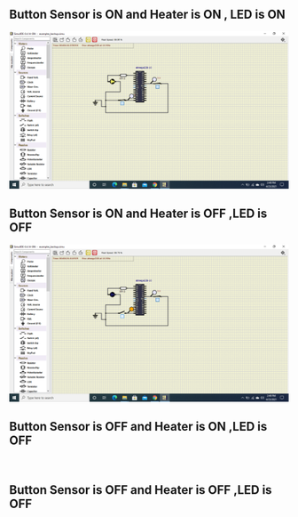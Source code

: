 ## Button Sensor is ON and Heater is ON , LED is ON
![](https://github.com/HarshDubey265091/EmbeddedActivity/blob/main/simulation/Screenshot%20(3).png)
## Button Sensor is ON and Heater is OFF ,LED is OFF
![](https://github.com/HarshDubey265091/EmbeddedActivity/blob/main/simulation/Screenshot%20(4).png)
## Button Sensor is OFF and Heater is ON ,LED is OFF
![]()
## Button Sensor is OFF and Heater is OFF ,LED is OFF
![]()

